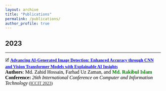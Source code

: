 ```yaml
---
layout: archive
title: "Publications"
permalink: /publications/
author_profile: true
---
```


## 2023
-------
<!-- Paper 01 -->
🗹 [<span style="color:Blue;font-family:Trebuchet MS;">**Advancing AI-Generated Image Detection: Enhanced Accuracy through CNN and Vision Transformer Models with Explainable AI Insights**</span>](https://ieeexplore.ieee.org/abstract/document/10440990)<br>
<span style="color:black;font-family:Georgia">
	<font size="3"><strong>Authors</strong>: Md. Zahid Hossain, Farhad Uz Zaman, and <strong style="color: green">Md. Rakibul Islam</strong></font>
</span>
<br>
<span style="color:black;font-family:Georgia">
	<font size="3"><strong>Conference:</strong><em> 26th International Conference on Computer and Information Technology</em></font> ([ICCIT 2023](https://ieeexplore.ieee.org/xpl/conhome/10440723/proceeding))
</span>
<br>
